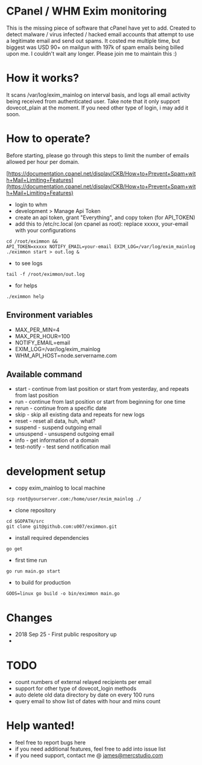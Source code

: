 
# CPanel / WHM Exim monitoring

This is the missing piece of software that cPanel have yet to add.
Created to detect malware / virus infected / hacked email accounts that attempt to use a legitimate email and send out spams.
It costed me multiple time, but biggest was USD 90+ on mailgun with 197k of spam emails being billed upon me.
I couldn't wait any longer. Please join me to maintain this :)

# How it works?

It scans /var/log/exim_mainlog on interval basis, and logs all email activity being received from authenticated user.
Take note that it only support dovecot_plain at the moment. If you need other type of login, i may add it soon.

# How to operate?

Before starting, please go through this steps to limit the number of emails allowed per hour per domain.

[https://documentation.cpanel.net/display/CKB/How+to+Prevent+Spam+with+Mail+Limiting+Features](https://documentation.cpanel.net/display/CKB/How+to+Prevent+Spam+with+Mail+Limiting+Features)

* login to whm
* development > Manage Api Token
* create an api token, grant "Everything", and copy token (for API_TOKEN)
* add this to /etc/rc.local (on cpanel as root): replace xxxxx, your-email with your configurations

```
cd /root/eximmon && 
API_TOKEN=xxxxx NOTIFY_EMAIL=your-email EXIM_LOG=/var/log/exim_mainlog ./eximmon start > out.log &
```

* to see logs
```
tail -f /root/eximmon/out.log
```

* for helps

```
./eximmon help
```

## Environment variables
* MAX_PER_MIN=4
* MAX_PER_HOUR=100
* NOTIFY_EMAIL=email
* EXIM_LOG=/var/log/exim_mainlog
* WHM_API_HOST=node.servername.com

## Available command

* start - continue from last position or start from yesterday, and repeats from last position
* run - continue from last position or start from beginning for one time
* rerun - continue from a specific date
* skip - skip all existing data and repeats for new logs
* reset - reset all data, huh, what?
* suspend - suspend outgoing email
* unsuspend - unsuspend outgoing email
* info - get information of a domain
* test-notify - test send notification mail


# development setup

* copy exim_mainlog to local machine

```
scp root@yourserver.com:/home/user/exim_mainlog ./
```

* clone repository
```
cd $GOPATH/src
git clone git@github.com:u007/eximmon.git

```

* install required dependencies
```
go get
```

* first time run

```
go run main.go start
```

* to build for production

```
GOOS=linux go build -o bin/eximmon main.go

```

# Changes

* 2018 Sep 25 - First public respository up
*


# TODO

* count numbers of external relayed recipients per email
* support for other type of dovecot_login methods
* auto delete old data directory by date on every 100 runs
* query email to show list of dates with hour and mins count

# Help wanted!

* feel free to report bugs here
* if you need additional features, feel free to add into issue list
* if you need support, contact me @ james@mercstudio.com
